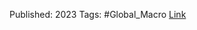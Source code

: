 
Published: 2023
Tags: #Global_Macro 
[Link](obsidian://open?vault=Akul's%20Notebook&file=Library_Personal%2Fjournals%2Cmagazines%2FA%20Couple%20of%20New%20Interesting%20Developments%20Concerning%20the%20Global%20Growth%20Cycle%20Strategy.pdf)